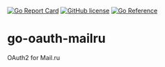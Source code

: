 [![Go Report Card](https://goreportcard.com/badge/github.com/slazutkin/go-oauth-mailru)](https://goreportcard.com/report/github.com/slazutkin/go-oauth-mailru) [![GitHub license](https://img.shields.io/github/license/slazutkin/go-oauth-mailru)](https://github.com/slazutkin/go-oauth-mailru/blob/main/LICENSE) [![Go Reference](https://pkg.go.dev/badge/github.com/slazutkin/go-oauth-mailru.svg)](https://pkg.go.dev/github.com/slazutkin/go-oauth-mailru)

# go-oauth-mailru
OAuth2 for Mail.ru
